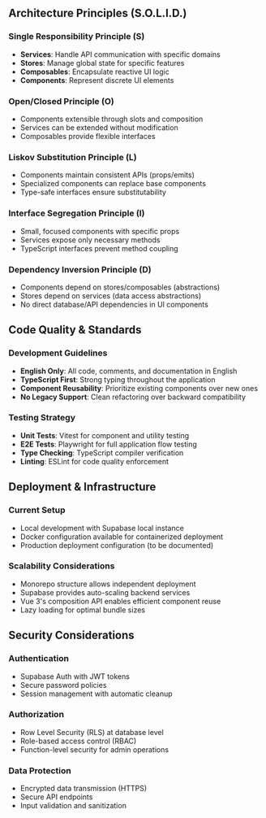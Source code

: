 ## Architecture Principles (S.O.L.I.D.)

### Single Responsibility Principle (S)
- **Services**: Handle API communication with specific domains
- **Stores**: Manage global state for specific features
- **Composables**: Encapsulate reactive UI logic
- **Components**: Represent discrete UI elements

### Open/Closed Principle (O)
- Components extensible through slots and composition
- Services can be extended without modification
- Composables provide flexible interfaces

### Liskov Substitution Principle (L)
- Components maintain consistent APIs (props/emits)
- Specialized components can replace base components
- Type-safe interfaces ensure substitutability

### Interface Segregation Principle (I)
- Small, focused components with specific props
- Services expose only necessary methods
- TypeScript interfaces prevent method coupling

### Dependency Inversion Principle (D)
- Components depend on stores/composables (abstractions)
- Stores depend on services (data access abstractions)
- No direct database/API dependencies in UI components

## Code Quality & Standards

### Development Guidelines
- **English Only**: All code, comments, and documentation in English
- **TypeScript First**: Strong typing throughout the application
- **Component Reusability**: Prioritize existing components over new ones
- **No Legacy Support**: Clean refactoring over backward compatibility

### Testing Strategy
- **Unit Tests**: Vitest for component and utility testing
- **E2E Tests**: Playwright for full application flow testing
- **Type Checking**: TypeScript compiler verification
- **Linting**: ESLint for code quality enforcement

## Deployment & Infrastructure

### Current Setup
- Local development with Supabase local instance
- Docker configuration available for containerized deployment
- Production deployment configuration (to be documented)

### Scalability Considerations
- Monorepo structure allows independent deployment
- Supabase provides auto-scaling backend services
- Vue 3's composition API enables efficient component reuse
- Lazy loading for optimal bundle sizes

## Security Considerations

### Authentication
- Supabase Auth with JWT tokens
- Secure password policies
- Session management with automatic cleanup

### Authorization
- Row Level Security (RLS) at database level
- Role-based access control (RBAC)
- Function-level security for admin operations

### Data Protection
- Encrypted data transmission (HTTPS)
- Secure API endpoints
- Input validation and sanitization
